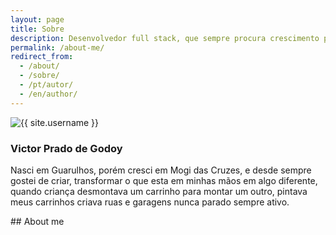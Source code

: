 ```yaml
---
layout: page
title: Sobre
description: Desenvolvedor full stack, que sempre procura crescimento pessoal, ajudar pessoas compartilhar conhecimentos e aprender também é claro.
permalink: /about-me/
redirect_from:
  - /about/
  - /sobre/
  - /pt/autor/
  - /en/author/
---
```


<img itemprop="image" class="img-rounded" src="https://res.cloudinary.com/dxyyhadjr/image/upload/c_scale,w_215/v1537911246/my/me.png" alt="{{ site.username }}">

<div class="container">
    <h3>Victor Prado de Godoy</h3>
    <p> Nasci em Guarulhos, porém cresci em Mogi das Cruzes, e desde sempre gostei de criar, transformar o que esta em minhas mãos em algo diferente, quando criança desmontava um carrinho para montar um outro, pintava meus carrinhos criava ruas e garagens nunca parado sempre ativo.</p>
</div>
## About me
